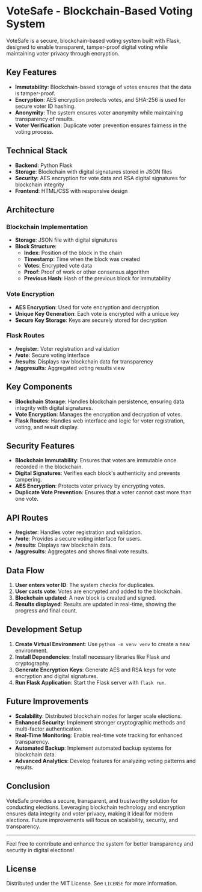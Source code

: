 # VoteSafe - Blockchain-Based Voting System

VoteSafe is a secure, blockchain-based voting system built with Flask, designed to enable transparent, tamper-proof digital voting while maintaining voter privacy through encryption.

## Key Features

- **Immutability**: Blockchain-based storage of votes ensures that the data is tamper-proof.
- **Encryption**: AES encryption protects votes, and SHA-256 is used for secure voter ID hashing.
- **Anonymity**: The system ensures voter anonymity while maintaining transparency of results.
- **Voter Verification**: Duplicate voter prevention ensures fairness in the voting process.

## Technical Stack

- **Backend**: Python Flask
- **Storage**: Blockchain with digital signatures stored in JSON files
- **Security**: AES encryption for vote data and RSA digital signatures for blockchain integrity
- **Frontend**: HTML/CSS with responsive design

## Architecture

### Blockchain Implementation
- **Storage**: JSON file with digital signatures
- **Block Structure**: 
  - **Index**: Position of the block in the chain
  - **Timestamp**: Time when the block was created
  - **Votes**: Encrypted vote data
  - **Proof**: Proof of work or other consensus algorithm
  - **Previous Hash**: Hash of the previous block for immutability

### Vote Encryption
- **AES Encryption**: Used for vote encryption and decryption
- **Unique Key Generation**: Each vote is encrypted with a unique key
- **Secure Key Storage**: Keys are securely stored for decryption

### Flask Routes
- **/register**: Voter registration and validation
- **/vote**: Secure voting interface
- **/results**: Displays raw blockchain data for transparency
- **/aggresults**: Aggregated voting results view

## Key Components

- **Blockchain Storage**: Handles blockchain persistence, ensuring data integrity with digital signatures.
- **Vote Encryption**: Manages the encryption and decryption of votes.
- **Flask Routes**: Handles web interface and logic for voter registration, voting, and result display.

## Security Features

- **Blockchain Immutability**: Ensures that votes are immutable once recorded in the blockchain.
- **Digital Signatures**: Verifies each block's authenticity and prevents tampering.
- **AES Encryption**: Protects voter privacy by encrypting votes.
- **Duplicate Vote Prevention**: Ensures that a voter cannot cast more than one vote.

## API Routes

- **/register**: Handles voter registration and validation.
- **/vote**: Provides a secure voting interface for users.
- **/results**: Displays raw blockchain data.
- **/aggresults**: Aggregates and shows final vote results.

## Data Flow

1. **User enters voter ID**: The system checks for duplicates.
2. **User casts vote**: Votes are encrypted and added to the blockchain.
3. **Blockchain updated**: A new block is created and signed.
4. **Results displayed**: Results are updated in real-time, showing the progress and final count.

## Development Setup

1. **Create Virtual Environment**: Use `python -m venv venv` to create a new environment.
2. **Install Dependencies**: Install necessary libraries like Flask and cryptography.
3. **Generate Encryption Keys**: Generate AES and RSA keys for vote encryption and digital signatures.
4. **Run Flask Application**: Start the Flask server with `flask run`.

## Future Improvements

- **Scalability**: Distributed blockchain nodes for larger scale elections.
- **Enhanced Security**: Implement stronger cryptographic methods and multi-factor authentication.
- **Real-Time Monitoring**: Enable real-time vote tracking for enhanced transparency.
- **Automated Backup**: Implement automated backup systems for blockchain data.
- **Advanced Analytics**: Develop features for analyzing voting patterns and results.

## Conclusion

VoteSafe provides a secure, transparent, and trustworthy solution for conducting elections. Leveraging blockchain technology and encryption ensures data integrity and voter privacy, making it ideal for modern elections. Future improvements will focus on scalability, security, and transparency.

---

Feel free to contribute and enhance the system for better transparency and security in digital elections!

## License

Distributed under the MIT License. See `LICENSE` for more information.
